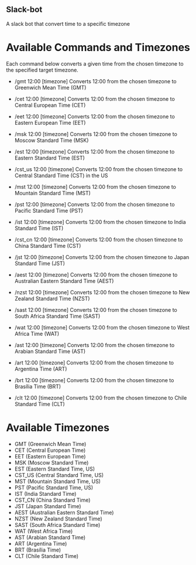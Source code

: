 ## Slack-bot
A slack bot that convert time to a specific timezone 

# Available Commands and Timezones
Each command below converts a given time from the chosen timezone to the specified target timezone.

- /gmt 12:00 [timezone] 
  Converts 12:00 from the chosen timezone to Greenwich Mean Time (GMT)

- /cet 12:00 [timezone] 
Converts 12:00 from the chosen timezone to Central European Time (CET)

- /eet 12:00 [timezone]
Converts 12:00 from the chosen timezone to Eastern European Time (EET)

- /msk 12:00 [timezone] 
Converts 12:00 from the chosen timezone to Moscow Standard Time (MSK)

- /est 12:00 [timezone] 
Converts 12:00 from the chosen timezone to Eastern Standard Time (EST)

- /cst_us 12:00 [timezone] 
Converts 12:00 from the chosen timezone to Central Standard Time (CST) in the US

- /mst 12:00 [timezone] 
Converts 12:00 from the chosen timezone to Mountain Standard Time (MST)

- /pst 12:00 [timezone] 
Converts 12:00 from the chosen timezone to Pacific Standard Time (PST)

- /ist 12:00 [timezone] 
Converts 12:00 from the chosen timezone to India Standard Time (IST)

- /cst_cn 12:00 [timezone] 
Converts 12:00 from the chosen timezone to China Standard Time (CST)

- /jst 12:00 [timezone] 
Converts 12:00 from the chosen timezone to Japan Standard Time (JST)

- /aest 12:00 [timezone]
Converts 12:00 from the chosen timezone to Australian Eastern Standard Time (AEST)

- /nzst 12:00 [timezone] 
Converts 12:00 from the chosen timezone to New Zealand Standard Time (NZST)

- /sast 12:00 [timezone] 
Converts 12:00 from the chosen timezone to South Africa Standard Time (SAST)

- /wat 12:00 [timezone] 
Converts 12:00 from the chosen timezone to West Africa Time (WAT)

- /ast 12:00 [timezone]
Converts 12:00 from the chosen timezone to Arabian Standard Time (AST)

- /art 12:00 [timezone]
Converts 12:00 from the chosen timezone to Argentina Time (ART)

- /brt 12:00 [timezone] Converts 12:00 from the chosen timezone to Brasília Time (BRT)

- /clt 12:00 [timezone] 
Converts 12:00 from the chosen timezone to Chile Standard Time (CLT)

# Available Timezones
- GMT (Greenwich Mean Time)
- CET (Central European Time)
- EET (Eastern European Time)
- MSK (Moscow Standard Time)
- EST (Eastern Standard Time, US)
- CST_US (Central Standard Time, US)
- MST (Mountain Standard Time, US)
- PST (Pacific Standard Time, US)
- IST (India Standard Time)
- CST_CN (China Standard Time)
- JST (Japan Standard Time)
- AEST (Australian Eastern Standard Time)
- NZST (New Zealand Standard Time)
- SAST (South Africa Standard Time)
- WAT (West Africa Time)
- AST (Arabian Standard Time)
- ART (Argentina Time)
- BRT (Brasília Time)
- CLT (Chile Standard Time)

